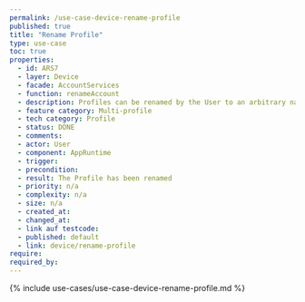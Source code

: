 ```yaml
---
permalink: /use-case-device-rename-profile
published: true
title: "Rename Profile"
type: use-case
toc: true
properties:
  - id: ARS7
  - layer: Device
  - facade: AccountServices
  - function: renameAccount
  - description: Profiles can be renamed by the User to an arbitrary name in order to distinguish them.
  - feature category: Multi-profile
  - tech category: Profile
  - status: DONE
  - comments:
  - actor: User
  - component: AppRuntime
  - trigger:
  - precondition:
  - result: The Profile has been renamed
  - priority: n/a
  - complexity: n/a
  - size: n/a
  - created_at:
  - changed_at:
  - link auf testcode:
  - published: default
  - link: device/rename-profile
require:
required_by:
---
```


{% include use-cases/use-case-device-rename-profile.md %}
